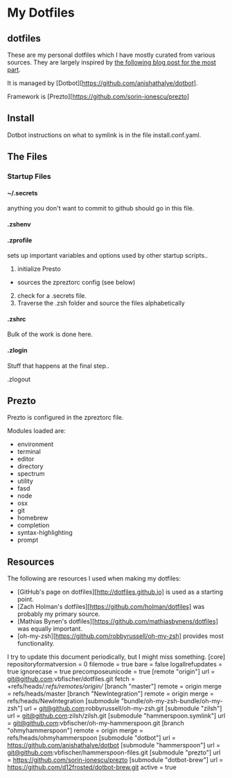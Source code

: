 # My Dotfiles

## dotfiles

These are my personal dotfiles which I have mostly curated from various sources. They are largely inspired by [the following blog post for the most part](http://zachholman.com/2010/08/dotfiles-are-meant-to-be-forked/).

It is managed by [Dotbot][https://github.com/anishathalye/dotbot].

Framework is [Prezto][https://github.com/sorin-ionescu/prezto]

## Install

Dotbot instructions on what to symlink is in the file install.conf.yaml.

## The Files

### Startup Files

#### ~/.secrets

anything you don't want to commit to github should go in this file.

#### .zshenv

#### .zprofile

sets up important variables and options used by other startup scripts..

1. initialize Presto

- sources the zpreztorc config (see below)

2. check for a .secrets file.
3. Traverse the .zsh folder and source the files alphabetically

#### .zshrc

Bulk of the work is done here.

#### .zlogin

Stuff that happens at the final step..

.zlogout

## Prezto

Prezto is configured in the zpreztorc file.

Modules loaded are:

- environment
- terminal
- editor
- directory
- spectrum
- utility
- fasd
- node
- osx
- git
- homebrew
- completion
- syntax-highlighting
- prompt

## Resources

The following are resources I used when making my dotfiles:

- [GitHub's page on dotfiles][http://dotfiles.github.io] is used as a starting point.
- [Zach Holman's dotfiles][https://github.com/holman/dotfiles] was probably my primary source.
- [Mathias Bynen's dotfiles][https://github.com/mathiasbynens/dotfiles] was equally important.
- [oh-my-zsh][https://github.com/robbyrussell/oh-my-zsh] provides most functionality.

I try to update this document periodically, but I might miss something.
[core]
repositoryformatversion = 0
filemode = true
bare = false
logallrefupdates = true
ignorecase = true
precomposeunicode = true
[remote "origin"]
url = git@github.com:vbfischer/dotfiles.git
fetch = +refs/heads/_:refs/remotes/origin/_
[branch "master"]
remote = origin
merge = refs/heads/master
[branch "NewIntegration"]
remote = origin
merge = refs/heads/NewIntegration
[submodule "bundle/oh-my-zsh-bundle/oh-my-zsh"]
url = git@github.com:robbyrussell/oh-my-zsh.git
[submodule "zilsh"]
url = git@github.com:zilsh/zilsh.git
[submodule "hammerspoon.symlink"]
url = git@github.com:vbfischer/oh-my-hammerspoon.git
[branch "ohmyhammerspoon"]
remote = origin
merge = refs/heads/ohmyhammerspoon
[submodule "dotbot"]
url = https://github.com/anishathalye/dotbot
[submodule "hammerspoon"]
url = git@github.com:vbfischer/hammerspoon-files.git
[submodule "prezto"]
url = https://github.com/sorin-ionescu/prezto
[submodule "dotbot-brew"]
url = https://github.com/d12frosted/dotbot-brew.git
active = true
